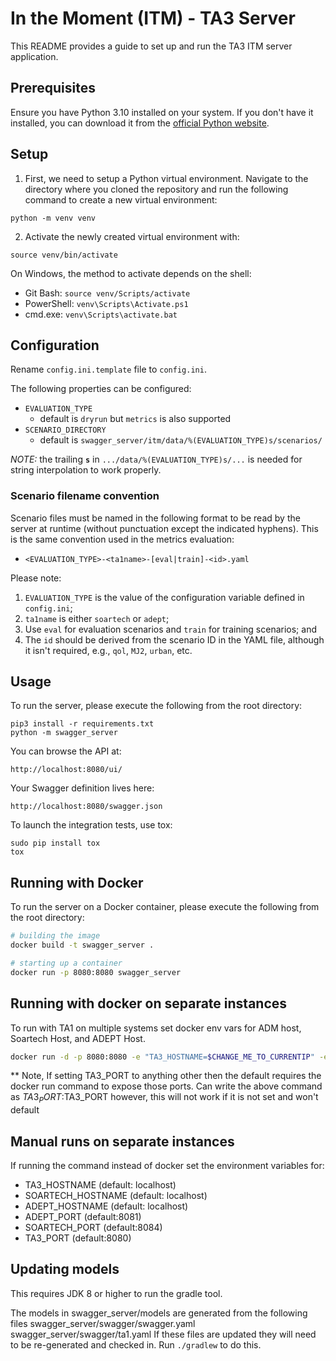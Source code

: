 # In the Moment (ITM) - TA3 Server

This README provides a guide to set up and run the TA3 ITM server application.

## Prerequisites

Ensure you have Python 3.10 installed on your system. If you don't have it installed, you can download it from the [official Python website](https://www.python.org/downloads/).

## Setup

1. First, we need to setup a Python virtual environment. Navigate to the directory where you cloned the repository and run the following command to create a new virtual environment:

```
python -m venv venv
```

2. Activate the newly created virtual environment with:

```
source venv/bin/activate
```

On Windows, the method to activate depends on the shell:
- Git Bash: `source venv/Scripts/activate`
- PowerShell: `venv\Scripts\Activate.ps1`
- cmd.exe: `venv\Scripts\activate.bat`


## Configuration

Rename `config.ini.template` file to `config.ini`. 

The following properties can be configured:
- `EVALUATION_TYPE` 
    - default is `dryrun` but `metrics` is also supported
- `SCENARIO_DIRECTORY`
    - default is `swagger_server/itm/data/%(EVALUATION_TYPE)s/scenarios/`

*NOTE:* the trailing **`s`** in `.../data/%(EVALUATION_TYPE)s/...` is needed for string interpolation to work properly.

### Scenario filename convention
Scenario files must be named in the following format to be read by the server at runtime (without punctuation except the indicated hyphens).
This is the same convention used in the metrics evaluation:
- `<EVALUATION_TYPE>-<ta1name>-[eval|train]-<id>.yaml`

Please note:
1. `EVALUATION_TYPE` is the value of the configuration variable defined in `config.ini`;
2. `ta1name` is either `soartech` or `adept`;
3. Use `eval` for evaluation scenarios and `train` for training scenarios; and
4. The `id` should be derived from the scenario ID in the YAML file, although it isn't required, e.g., `qol`, `MJ2`, `urban`, etc.

## Usage
To run the server, please execute the following from the root directory:

```
pip3 install -r requirements.txt
python -m swagger_server
```

You can browse the API at:

```
http://localhost:8080/ui/
```

Your Swagger definition lives here:

```
http://localhost:8080/swagger.json
```

To launch the integration tests, use tox:
```
sudo pip install tox
tox
```

## Running with Docker

To run the server on a Docker container, please execute the following from the root directory:

```bash
# building the image
docker build -t swagger_server .

# starting up a container
docker run -p 8080:8080 swagger_server
```

## Running with docker on separate instances
To run with TA1 on multiple systems set docker env vars for ADM host, Soartech Host, and ADEPT Host.
```bash
docker run -d -p 8080:8080 -e "TA3_HOSTNAME=$CHANGE_ME_TO_CURRENTIP" -e "SOARTECH_HOSTNAME=$CHANGE_ME_TO_SOARTECHIP" -e "ADEPT_HOSTNAME=$CHANGE_ME_TO_ADEPTIP" -e "SOARTECH_PORT=$CHANGE_ME_TO_SOARTECH_PORT" -e "ADEPT_PORT=$CHANGE_ME_TO_ADEPT_PORT" --name itm-server itm-server
```
** Note, If setting TA3_PORT to anything other then the default requires the docker run command to expose those ports. 
Can write the above command as $TA3_PORT:$TA3_PORT however, this will not work if it is not set and won't default

## Manual runs on separate instances
If running the command instead of docker set the environment variables for:
- TA3_HOSTNAME (default: localhost)
- SOARTECH_HOSTNAME (default: localhost)
- ADEPT_HOSTNAME (default: localhost)
- ADEPT_PORT (default:8081)
- SOARTECH_PORT (default:8084)
- TA3_PORT (default:8080)

## Updating models
This requires JDK 8 or higher to run the gradle tool.

The models in swagger_server/models are generated from the following files
    swagger_server/swagger/swagger.yaml
    swagger_server/swagger/ta1.yaml
If these files are updated they will need to be re-generated and checked in.
Run `./gradlew` to do this.
